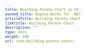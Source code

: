 ```yaml
---
title: Building Pareto Chart in C#
second_title: Aspose.Words for .NET
articleTitle: Building Pareto Chart
linktitle: Building Pareto Chart
description: ""
type: docs
weight: 140
url: /net/building-pareto-chart/
---
```


